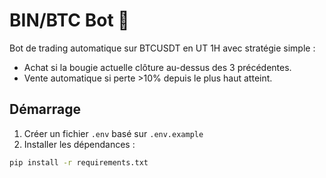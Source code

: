 # BIN/BTC Bot 🤖

Bot de trading automatique sur BTCUSDT en UT 1H avec stratégie simple :

- Achat si la bougie actuelle clôture au-dessus des 3 précédentes.
- Vente automatique si perte >10% depuis le plus haut atteint.

## Démarrage

1. Créer un fichier `.env` basé sur `.env.example`
2. Installer les dépendances :
```bash
pip install -r requirements.txt
